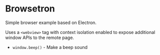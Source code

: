 # Browsetron

Simple browser example based on Electron.

Uses a `<webview>` tag with context isolation enabled to expose additional
window APIs to the remote page.

- `window.beep()` - Make a beep sound
